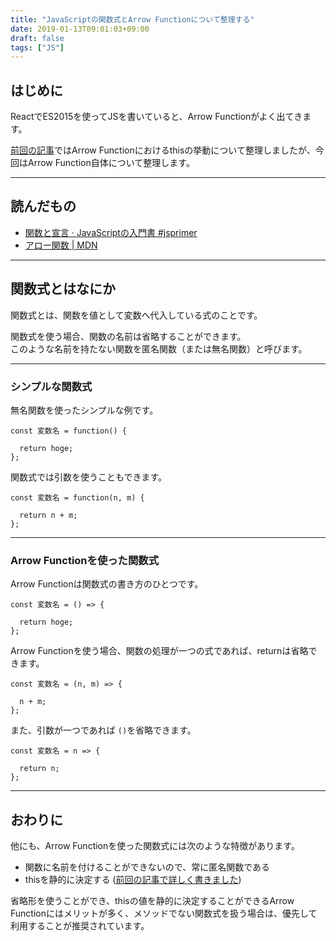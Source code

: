 ```yaml
---
title: "JavaScriptの関数式とArrow Functionについて整理する"
date: 2019-01-13T09:01:03+09:00
draft: false
tags: ["JS"]
---
```


## はじめに

ReactでES2015を使ってJSを書いていると、Arrow Functionがよく出てきます。

[前回の記事](https://mom0tomo.github.io/post/20190109/)ではArrow Functionにおけるthisの挙動について整理しましたが、今回はArrow Function自体について整理します。

***

## 読んだもの

- [関数と宣言 · JavaScriptの入門書 #jsprimer](https://jsprimer.net/basic/function-declaration/#function-and-declaration)
- [アロー関数 | MDN](https://developer.mozilla.org/ja/docs/Web/JavaScript/Reference/Functions/Arrow_functions)

***

## 関数式とはなにか

関数式とは、関数を値として変数へ代入している式のことです。

関数式を使う場合、関数の名前は省略することができます。<br>
このような名前を持たない関数を匿名関数（または無名関数）と呼びます。

***

### シンプルな関数式

無名関数を使ったシンプルな例です。

```
const 変数名 = function() {

  return hoge;
};
```

関数式では引数を使うこともできます。

```
const 変数名 = function(n, m) {

  return n + m;
};
```

***

### Arrow Functionを使った関数式

Arrow Functionは関数式の書き方のひとつです。

```
const 変数名 = () => {

  return hoge;
};
```

Arrow Functionを使う場合、関数の処理が一つの式であれば、returnは省略できます。

```
const 変数名 = (n, m) => {

  n + m;
};
```

また、引数が一つであれば `()`を省略できます。

```
const 変数名 = n => {

  return n;
};
```

***

## おわりに

他にも、Arrow Functionを使った関数式には次のような特徴があります。

- 関数に名前を付けることができないので、常に匿名関数である
- thisを静的に決定する ([前回の記事で詳しく書きました](https://mom0tomo.github.io/post/20190109/))

省略形を使うことができ、thisの値を静的に決定することができるArrow Functionにはメリットが多く、メソッドでない関数式を扱う場合は、優先して利用することが推奨されています。
